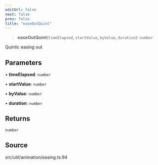 ```yaml
---
editUrl: false
next: false
prev: false
title: "easeOutQuint"
---
```


> **easeOutQuint**(`timeElapsed`, `startValue`, `byValue`, `duration`): `number`

Quintic easing out

## Parameters

• **timeElapsed**: `number`

• **startValue**: `number`

• **byValue**: `number`

• **duration**: `number`

## Returns

`number`

## Source

src/util/animation/easing.ts:94
